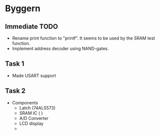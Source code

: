 # Byggern

## Immediate TODO
- Rename print function to "printf". It seems to be used by the SRAM test function.
- Implement address decoder using NAND-gates.

## Task 1
- Made USART support

## Task 2
 - Components
   - Latch (74ALS573)
   - SRAM IC ( )
   - A/D Converter
   - LCD display
   - 
